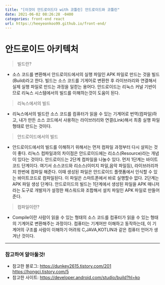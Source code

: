 ```yaml
---
title: "[이것이 안드로이드다 with 코틀린] 안드로이드와 코틀린"
date: 2021-06-02 08:26:28 -0400
categories: front-end react
url: https://heeyeonkoo99.github.io/front-end/
---
```

# 안드로이드 아키텍처    
> 빌드란?    
- 소스 코드를 변환해서 안드로이드에서의 실행 파일인 APK 파일로 만드는 것을 빌드(Build)라고 한다. 빌드는 소스 코드를 기게어로 변환한 후 라이브러리와 연결해서 실제 실행 파일로 만드는 과정을 일컫는 용어다. 안드로이드는 리눅스 커널 기반이므로 리눅스 시스템에서의 빌드를 이해하는것이 도움이 된다.     
> 리눅스에서의 빌드    
- 리눅스에서의 빌드란 소스 코드를 컴퓨터가 읽을 수 있는 기계어로 번역(컴파일)하고, 내가 만든 소스 코드에서 사용하는 라이브러리와 연결(Link)해서 최종 실행 파일 형태로 만드는 것이다.    
      
> 안드로이드에서의 빌드
- 안드로이드에서의 빌드를 이해하기 위해서는 먼저 컴파일 과정부터 다시 살피는 것이 좋다. 리눅스 컴파일과의 차이점은 안드로이드에는 리소스(Resource)라는 개념이 있다는 것이다. 안드로이드는 2단계 컴파일을 나눌수 있다. 먼저 1단계는 바이트코드 단계이다. 여기서 소스코드와 리소스(이미지 파일,음악 파일등), 라이브러리까지 한번에 컴파일 해준다. 이때 생성된 파일은 안드로이드 플랫폼에서 인식할 수 있는 바이트코드로 컴파일된다. 이 파일은 스마트폰에서 바로 실행할수 없다. 2단계는 APK 파일 생성 단계다. 안드로이드의 빌드는 1단계에서 생성된 파일을 APK 매니저라는 도구로 개발자가 설정한 패스워드와 조합해서 설치 파일인 APK 파일로 만들어준다. 
    
> 컴파일이란?
  - Compile이란 사람이 읽을 수 있는 형태의 소스 코드를 컴퓨터가 읽을 수 있는 형태의 기계어로 변환해주는 과정이다. 컴퓨터는 기계어만 이해하고 동작하는데, 이 기계어의 구조를 사람이 이해하기 어려워 C,JAVA,KOTLIN과 같은 컴퓨터 언어가 생겨난 것이다. 


-------
### 참고하여 알아둘것!

* 참고한 블로그: <https://dunkey2615.tistory.com/201>    
                <https://hongci.tistory.com/5>    
* 참고한 사이트: <https://developer.android.com/studio/build?hl=ko>
        



[jekyll-docs]: https://jekyllrb.com/docs/home
[jekyll-gh]:   https://github.com/jekyll/jekyll
[jekyll-talk]: https://talk.jekyllrb.com/

